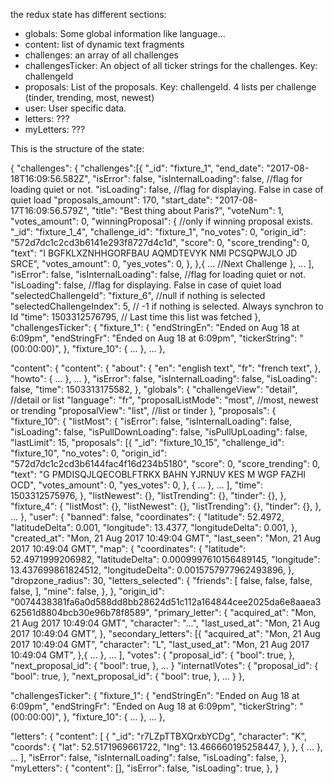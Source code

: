 the redux state has different sections:
- globals: Some global information like language...
- content: list of dynamic text fragments
- challenges: an array of all challenges
- challengesTicker: An object of all ticker strings for the challenges. Key: challengeId
- proposals: List of the proposals. Key: challengeId. 4 lists per challenge (tinder, trending, most, newest)
- user: User specific data.
- letters: ???
- myLetters: ???


This is the structure of the state:

{
  "challenges": {
    "challenges":[{
            "_id": "fixture_1",
            "end_date": "2017-08-18T16:09:56.582Z",
            "isError": false,
            "isInternalLoading": false,     //flag for loading quiet or not.
            "isLoading": false,             //flag for displaying. False in case of quiet load
            "proposals_amount": 170,
            "start_date": "2017-08-17T16:09:56.579Z",
            "title": "Best thing about Paris?",
            "voteNum": 1,
            "votes_amount": 0,
            "winningProposal": {  //only if winning proposal exists.
                "_id": "fixture_1_4",
                "challenge_id": "fixture_1",
                "no_votes": 0,
                "origin_id": "572d7dc1c2cd3b6141e293f8727d4c1d",
                "score": 0,
                "score_trending": 0,
                "text": "I  BGFKLXZNHHGORFBAU  AQMDTEVYK NMI PCSQPWJLO JD   SRCE",
                "votes_amount": 0,
                "yes_votes": 0,
            },
        },{
            ... //Next Challenge
        },
        ...
    ],
    "isError": false,
    "isInternalLoading": false,  //flag for loading quiet or not.
    "isLoading": false,         //flag for displaying. False in case of quiet load
    "selectedChallengeId": "fixture_6",  //null if nothing is selected
    "selectedChallengeIndex": 5,        // -1 if nothing is selected. Always synchron to Id
    "time": 1503312576795,              // Last time this list was fetched
  },
  "challengesTicker":  {
    "fixture_1":  {
      "endStringEn": "Ended on Aug 18 at 6:09pm",
      "endStringFr": "Ended on Aug 18 at 6:09pm",
      "tickerString": "(00:00:00)",
    },
    "fixture_10":  {
        ...
    },
    ...
  },

  "content":  {
    "content":  {
      "about":  {
        "en": "english text",
        "fr": "french text",
      },
       "howto": {
           ...
       },
      ...
    },
    "isError": false,
    "isInternalLoading": false,
    "isLoading": false,
    "time": 1503313175582,
  },
  "globals": {
    "challengeView": "detail",  //detail or list
    "language": "fr",
    "proposalListMode": "most",     //most, newest or trending
    "proposalView": "list",             //list or tinder
  },
  "proposals":  {
    "fixture_10":  {
      "listMost":  {
        "isError": false,
        "isInternalLoading": false,
        "isLoading": false,
        "isPullDownLoading": false,
        "isPullUpLoading": false,
        "lastLimit": 15,
        "proposals":  [{
                "_id": "fixture_10_15",
                "challenge_id": "fixture_10",
                "no_votes": 0,
                "origin_id": "572d7dc1c2cd3b6144fac4f16d234b5180",
                "score": 0,
                "score_trending": 0,
                "text": "G PMDISQJLQECOBLFTRKX  BAHN YJRNUV KES M  WGP FAZHI OCD",
                "votes_amount": 0,
                "yes_votes": 0,
            }, {
                ...
            },
            ...
        ],
        "time": 1503312575976,
      },
      "listNewest": {},
      "listTrending":  {},
      "tinder":  {},
    },
    "fixture_4":  {
      "listMost":  {},
      "listNewest":  {},
      "listTrending":  {},
      "tinder":  {},
    },
    ...
  },
  "user":  {
    "banned": false,
    "coordinates":  {
      "latitude": 52.4972,
      "latitudeDelta": 0.001,
      "longitude": 13.4377,
      "longitudeDelta": 0.001,
    },
    "created_at": "Mon, 21 Aug 2017 10:49:04 GMT",
    "last_seen": "Mon, 21 Aug 2017 10:49:04 GMT",
    "map":  {
      "coordinates":  {
        "latitude": 52.4971999206982,
        "latitudeDelta": 0.0009997610156489145,
        "longitude": 13.437699861824512,
        "longitudeDelta": 0.0015757977962493896,
      },
      "dropzone_radius": 30,
      "letters_selected":  {
        "friends":  [
          false,
          false,
          false,
          false,
        ],
        "mine": false,
      },
    },
    "origin_id": "0074438381fa6a0d588dd8bb28624d51c112a164844cee2025da6e8aaea362561d8804bcb30e96b78f8589",
    "primary_letter": {
      "acquired_at": "Mon, 21 Aug 2017 10:49:04 GMT",
      "character": "...",
      "last_used_at": "Mon, 21 Aug 2017 10:49:04 GMT",
    },
    "secondary_letters":  [{
        "acquired_at": "Mon, 21 Aug 2017 10:49:04 GMT",
        "character": "L",
        "last_used_at": "Mon, 21 Aug 2017 10:49:04 GMT",
      },{
        ...
      },
      ...
    ],
    "votes":  {
        "proposal_id":  {
            "bool": true,
         },
        "next_proposal_id":  {
            "bool": true,
         },
         ...
    }
    "internatlVotes":  {
        "proposal_id":  {
            "bool": true,
         },
        "next_proposal_id":  {
            "bool": true,
         },
         ...
    }
  },

  "challengesTicker":  {
    "fixture_1":  {
      "endStringEn": "Ended on Aug 18 at 6:09pm",
      "endStringFr": "Ended on Aug 18 at 6:09pm",
      "tickerString": "(00:00:00)",
    },
    "fixture_10":  {
        ...
    },
    ...
  },

  "letters": {
  "content":  [
        {
            "_id": "r7LZpTTBXQrxbYCDg",
            "character": "K",
            "coords": {
            "lat": 52.5171969661722,
            "lng": 13.466660195258447,
            },
        }, {
            ...
        },
        ...
    ],
    "isError": false,
    "isInternalLoading": false,
    "isLoading": false,
  },
  "myLetters": {
    "content": [],
    "isError": false,
    "isLoading": true,
  },
}
